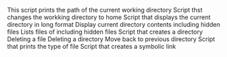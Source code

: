 This script prints the path of the current working directory
Script thst changes the workking directory to home
Script that displays the current directory in long format
Display current directory contents including hidden files
Lists files of including hidden files
Script that creates a directory 
Deleting a file
Deleting a directory
Move back to previous directory
Script that prints the type of file 
Script that creates a symbolic link
